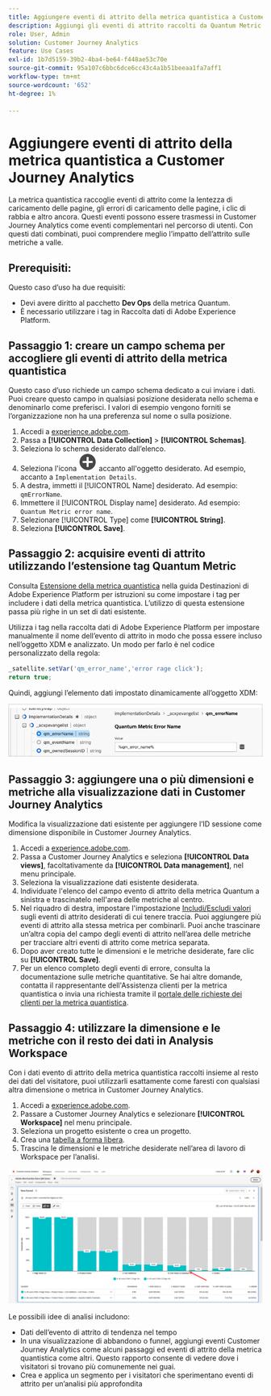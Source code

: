 ```yaml
---
title: Aggiungere eventi di attrito della metrica quantistica a Customer Journey Analytics
description: Aggiungi gli eventi di attrito raccolti da Quantum Metric ai dati comportamentali di Customer Journey Analytics per aggiungere profondità agli approfondimenti in CJA.
role: User, Admin
solution: Customer Journey Analytics
feature: Use Cases
exl-id: 1b7d5159-39b2-4ba4-be64-f448ae53c70e
source-git-commit: 95a107c6bbc6dce6cc43c4a1b51beeaa1fa7aff1
workflow-type: tm+mt
source-wordcount: '652'
ht-degree: 1%

---
```


# Aggiungere eventi di attrito della metrica quantistica a Customer Journey Analytics

La metrica quantistica raccoglie eventi di attrito come la lentezza di caricamento delle pagine, gli errori di caricamento delle pagine, i clic di rabbia e altro ancora. Questi eventi possono essere trasmessi in Customer Journey Analytics come eventi complementari nel percorso di utenti. Con questi dati combinati, puoi comprendere meglio l’impatto dell’attrito sulle metriche a valle.

## Prerequisiti:

Questo caso d’uso ha due requisiti:

* Devi avere diritto al pacchetto **Dev Ops** della metrica Quantum.
* È necessario utilizzare i tag in Raccolta dati di Adobe Experience Platform.

## Passaggio 1: creare un campo schema per accogliere gli eventi di attrito della metrica quantistica

Questo caso d’uso richiede un campo schema dedicato a cui inviare i dati. Puoi creare questo campo in qualsiasi posizione desiderata nello schema e denominarlo come preferisci. I valori di esempio vengono forniti se l’organizzazione non ha una preferenza sul nome o sulla posizione.

1. Accedi a [experience.adobe.com](https://experience.adobe.com).
1. Passa a **[!UICONTROL Data Collection]** > **[!UICONTROL Schemas]**.
1. Seleziona lo schema desiderato dall’elenco.
1. Seleziona l&#39;icona ![Aggiungi campo](/help/assets/icons/AddCircle.svg) accanto all&#39;oggetto desiderato. Ad esempio, accanto a `Implementation Details`.
1. A destra, immetti il [!UICONTROL Name] desiderato. Ad esempio: `qmErrorName`.
1. Immettere il [!UICONTROL Display name] desiderato. Ad esempio: `Quantum Metric error name`.
1. Selezionare [!UICONTROL Type] come **[!UICONTROL String]**.
1. Seleziona **[!UICONTROL Save]**.

## Passaggio 2: acquisire eventi di attrito utilizzando l’estensione tag Quantum Metric

Consulta [Estensione della metrica quantistica](https://experienceleague.adobe.com/en/docs/experience-platform/destinations/catalog/analytics/quantum-metric) nella guida Destinazioni di Adobe Experience Platform per istruzioni su come impostare i tag per includere i dati della metrica quantistica. L’utilizzo di questa estensione passa più righe in un set di dati esistente.

Utilizza i tag nella raccolta dati di Adobe Experience Platform per impostare manualmente il nome dell’evento di attrito in modo che possa essere incluso nell’oggetto XDM e analizzato. Un modo per farlo è nel codice personalizzato della regola:

```js
_satellite.setVar('qm_error_name','error rage click');
return true;
```

Quindi, aggiungi l’elemento dati impostato dinamicamente all’oggetto XDM:

![Schermata del nome dell&#39;errore della metrica quantistica](assets/error-name.png)

## Passaggio 3: aggiungere una o più dimensioni e metriche alla visualizzazione dati in Customer Journey Analytics

Modifica la visualizzazione dati esistente per aggiungere l’ID sessione come dimensione disponibile in Customer Journey Analytics.

1. Accedi a [experience.adobe.com](https://experience.adobe.com).
1. Passa a Customer Journey Analytics e seleziona **[!UICONTROL Data views]**, facoltativamente da **[!UICONTROL Data management]**, nel menu principale.
1. Seleziona la visualizzazione dati esistente desiderata.
1. Individuate l&#39;elenco del campo evento di attrito della metrica Quantum a sinistra e trascinatelo nell&#39;area delle metriche al centro.
1. Nel riquadro di destra, impostare l&#39;impostazione [Includi/Escludi valori](/help/data-views/component-settings/include-exclude-values.md) sugli eventi di attrito desiderati di cui tenere traccia. Puoi aggiungere più eventi di attrito alla stessa metrica per combinarli. Puoi anche trascinare un’altra copia del campo degli eventi di attrito nell’area delle metriche per tracciare altri eventi di attrito come metrica separata.
1. Dopo aver creato tutte le dimensioni e le metriche desiderate, fare clic su **[!UICONTROL Save]**.
1. Per un elenco completo degli eventi di errore, consulta la documentazione sulle metriche quantitative. Se hai altre domande, contatta il rappresentante dell&#39;Assistenza clienti per la metrica quantistica o invia una richiesta tramite il [portale delle richieste dei clienti per la metrica quantistica](https://community.quantummetric.com/s/public-support-page).

## Passaggio 4: utilizzare la dimensione e le metriche con il resto dei dati in Analysis Workspace

Con i dati evento di attrito della metrica quantistica raccolti insieme al resto dei dati del visitatore, puoi utilizzarli esattamente come faresti con qualsiasi altra dimensione o metrica in Customer Journey Analytics.

1. Accedi a [experience.adobe.com](https://experience.adobe.com).
1. Passare a Customer Journey Analytics e selezionare **[!UICONTROL Workspace]** nel menu principale.
1. Seleziona un progetto esistente o crea un progetto.
1. Crea una [tabella a forma libera](/help/analysis-workspace/visualizations/freeform-table/freeform-table.md).
1. Trascina le dimensioni e le metriche desiderate nell’area di lavoro di Workspace per l’analisi.

![Grafico di attrito](assets/friction-graph.png)

Le possibili idee di analisi includono:

* Dati dell’evento di attrito di tendenza nel tempo
* In una visualizzazione di abbandono o funnel, aggiungi eventi Customer Journey Analytics come alcuni passaggi ed eventi di attrito della metrica quantistica come altri. Questo rapporto consente di vedere dove i visitatori si trovano più comunemente nei guai.
* Crea e applica un segmento per i visitatori che sperimentano eventi di attrito per un’analisi più approfondita
